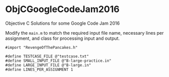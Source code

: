 # ObjCGoogleCodeJam2016
Objective C Solutions for some Google Code Jam 2016

Modify the `main.m` to match the required input file name, necessary lines per assignment, and class for processing input and output.

````
#import "RevengeOfThePancakes.h"

#define TESTCASE_FILE @"testcase.txt"
#define SMALL_INPUT_FILE @"B-large-practice.in"
#define LARGE_INPUT_FILE @"B-large.in"
#define LINES_PER_ASSIGNMENT 1
````
